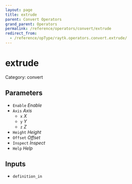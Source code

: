 ```yaml
---
layout: page
title: extrude
parent: Convert Operators
grand_parent: Operators
permalink: /reference/operators/convert/extrude
redirect_from:
  - /reference/opType/raytk.operators.convert.extrude/
---
```


# extrude

Category: convert



## Parameters

* `Enable` *Enable*
* `Axis` *Axis*
  * `x` *X*
  * `y` *Y*
  * `z` *Z*
* `Height` *Height*
* `Offset` *Offset*
* `Inspect` *Inspect*
* `Help` *Help*

## Inputs

* `definition_in`